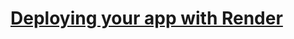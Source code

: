 # [Deploying your app with Render](https://gist.github.com/heratyian/706d70d1e5aee64f2dd40ea0664f730e)

